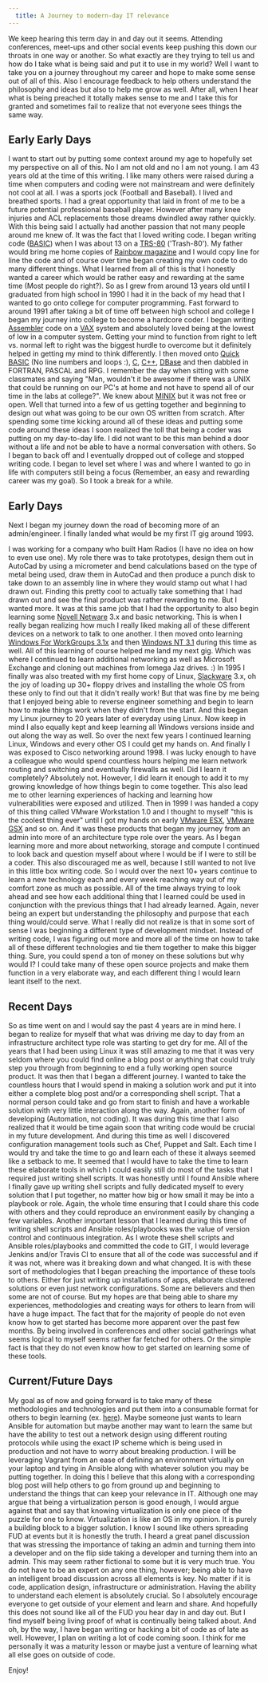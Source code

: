 ```yaml
---
  title: A Journey to modern-day IT relevance
---
```


We keep hearing this term day in and day out it seems. Attending
conferences, meet-ups and other social events keep pushing this down our
throats in one way or another. So what exactly are they trying to tell
us and how do I take what is being said and put it to use in my world?
Well I want to take you on a journey throughout my career and hope to
make some sense out of all of this. Also I encourage feedback to help
others understand the philosophy and ideas but also to help me grow as
well. After all, when I hear what is being preached it totally makes
sense to me and I take this for granted and sometimes fail to realize
that not everyone sees things the same way.

## Early Early Days

I want to start out by putting some context around my age to hopefully
set my perspective on all of this. No I am not old and no I am not
young. I am 43 years old at the time of this writing. I like many others
were raised during a time when computers and coding were not mainstream
and were definitely not cool at all. I was a sports jock (Football and
Baseball). I lived and breathed sports. I had a great opportunity that
laid in front of me to be a future potential professional baseball
player. However after many knee injuries and ACL replacements those
dreams dwindled away rather quickly. With this being said I actually had
another passion that not many people around me knew of. It was the fact
that I loved writing code. I began writing code
([BASIC](https://en.wikibooks.org/wiki/BASIC_Programming)) when I was
about 13 on a [TRS-80](https://en.wikipedia.org/wiki/TRS-80)
('Trash-80'). My father would bring me home copies of [Rainbow magazine](https://en.wikipedia.org/wiki/The_Rainbow_(magazine)) and I
would copy line for line the code and of course over time began creating
my own code to do many different things. What I learned from all of this
is that I honestly wanted a career which would be rather easy and
rewarding at the same time (Most people do right?). So as I grew from
around 13 years old until I graduated from high school in 1990 I had it
in the back of my head that I wanted to go onto college for computer
programming. Fast forward to around 1991 after taking a bit of time off
between high school and college I began my journey into college to
become a hardcore coder. I began writing
[Assembler](https://en.wikipedia.org/wiki/Assembly_language) code on a
[VAX](https://en.wikipedia.org/wiki/VAX) system and absolutely loved
being at the lowest of low in a computer system. Getting your mind to
function from right to left vs. normal left to right was the biggest
hurdle to overcome but it definitely helped in getting my mind to think
differently. I then moved onto [Quick BASIC](https://en.wikipedia.org/wiki/QuickBASIC)
(No line numbers and loops :), [C](https://en.wikipedia.org/wiki/C_(programming_language)),
[C++](https://en.wikibooks.org/wiki/C%2B%2B_Programming),
[DBase](https://en.wikipedia.org/wiki/DBase) and then dabbled in
FORTRAN, PASCAL and RPG. I remember the day when sitting with some
classmates and saying "Man, wouldn't it be awesome if there was a UNIX
that could be running on our PC's at home and not have to spend all of
our time in the labs at college?". We knew about
[MINIX](https://en.wikipedia.org/wiki/MINIX) but it was not free or
open. Well that turned into a few of us getting together and beginning
to design out what was going to be our own OS written from scratch.
After spending some time kicking around all of these ideas and putting
some code around these ideas I soon realized the toll that being a coder
was putting on my day-to-day life. I did not want to be this man behind
a door without a life and not be able to have a normal conversation with
others. So I began to back off and I eventually dropped out of college
and stopped writing code. I began to level set where I was and where I
wanted to go in life with computers still being a focus (Remember, an
easy and rewarding career was my goal). So I took a break for a while.

## Early Days

Next I began my journey down the road of becoming more of an
admin/engineer. I finally landed what would be my first IT gig around 1993.

I was working for a company who built Ham Radios (I have no idea
on how to even use one). My role there was to take prototypes, design
them out in AutoCad by using a micrometer and bend calculations based on
the type of metal being used, draw them in AutoCad and then produce a
punch disk to take down to an assembly line in where they would stamp
out what I had drawn out. Finding this pretty cool to actually take
something that I had drawn out and see the final product was rather
rewarding to me. But I wanted more. It was at this same job that I had
the opportunity to also begin learning some [Novell Netware](https://en.wikipedia.org/wiki/NetWare) 3.x and basic networking. This is when I really began realizing how much I really
liked making all of these different devices on a network to talk to one
another. I then moved onto learning [Windows For WorkGroups 3.1x](https://en.wikipedia.org/wiki/Windows_3.1x) and then [Windows NT 3.1](https://en.wikipedia.org/wiki/Windows_NT_3.1) during this time as
well. All of this learning of course helped me land my next gig. Which
was where I continued to learn additional networking as well as
Microsoft Exchange and cloning out machines from Iomega Jaz drives. :)
In 1995 I finally was also treated with my first home copy of Linux,
[Slackware](https://en.wikipedia.org/wiki/Slackware) 3.x, oh the joy of
loading up 30+ floppy drives and installing the whole OS from these only
to find out that it didn't really work! But that was fine by me being
that I enjoyed being able to reverse engineer something and begin to
learn how to make things work when they didn't from the start. And this
began my Linux journey to 20 years later of everyday using Linux. Now
keep in mind I also equally kept and keep learning all Windows versions
inside and out along the way as well. So over the next few years I
continued learning Linux, Windows and every other OS I could get my
hands on. And finally I was exposed to Cisco networking around 1998. I
was lucky enough to have a colleague who would spend countless hours
helping me learn network routing and switching and eventually firewalls
as well. Did I learn it completely? Absolutely not. However, I did learn
it enough to add it to my growing knowledge of how things begin to come
together. This also lead me to other learning experiences of hacking and
learning how vulnerabilities were exposed and utilized. Then in 1999 I
was handed a copy of this thing called VMware Workstation 1.0 and I
thought to myself "this is the coolest thing ever" until I got my
hands on early [VMware ESX](https://en.wikipedia.org/wiki/VMware_ESX),
[VMware GSX](https://en.wikipedia.org/wiki/VMware_Server) and so on. And
it was these products that began my journey from an admin into more of
an architecture type role over the years. As I began learning more and
more about networking, storage and compute I continued to look back and
question myself about where I would be if I were to still be a coder.
This also discouraged me as well, because I still wanted to not live in
this little box writing code. So I would over the next 10+ years
continue to learn a new technology each and every week reaching way out
of my comfort zone as much as possible. All of the time always trying to
look ahead and see how each additional thing that I learned could be
used in conjunction with the previous things that I had already learned.
Again, never being an expert but understanding the philosophy and
purpose that each thing would/could serve. What I really did not realize
is that in some sort of sense I was beginning a different type of
development mindset. Instead of writing code, I was figuring out more
and more all of the time on how to take all of these different
technologies and tie them together to make this bigger thing. Sure, you
could spend a ton of money on these solutions but why would I? I could
take many of these open source projects and make them function in a very
elaborate way, and each different thing I would learn leant itself to
the next.

## Recent Days

So as time went on and I would say the past 4 years are in mind here. I
began to realize for myself that what was driving me day to day from an
infrastructure architect type role was starting to get dry for me. All
of the years that I had been using Linux it was still amazing to me that
it was very seldom where you could find online a blog post or anything
that could truly step you through from beginning to end a fully working
open source product. It was then that I began a different journey. I
wanted to take the countless hours that I would spend in making a
solution work and put it into either a complete blog post and/or a
corresponding shell script. That a normal person could take and go from
start to finish and have a workable solution with very little
interaction along the way. Again, another form of developing
(Automation, not coding). It was during this time that I also realized
that it would be time again soon that writing code would be crucial in
my future development. And during this time as well I discovered
configuration management tools such as Chef, Puppet and Salt. Each time
I would try and take the time to go and learn each of these it always
seemed like a setback to me. It seemed that I would have to take the
time to learn these elaborate tools in which I could easily still do
most of the tasks that I required just writing shell scripts. It was
honestly until I found Ansible where I finally gave up writing shell
scripts and fully dedicated myself to every solution that I put
together, no matter how big or how small it may be into a playbook or
role. Again, the whole time ensuring that I could share this code with
others and they could reproduce an environment easily by changing a few
variables. Another important lesson that I learned during this time of
writing shell scripts and Ansible roles/playbooks was the value of
version control and continuous integration. As I wrote these shell
scripts and Ansible roles/playbooks and committed the code to GIT, I
would leverage Jenkins and/or Travis CI to ensure that all of the code
was successful and if it was not, where was it breaking down and what
changed. It is with these sort of methodologies that I began preaching
the importance of these tools to others. Either for just writing up
installations of apps, elaborate clustered solutions or even just
network configurations. Some are believers and then some are not of
course. But my hopes are that being able to share my experiences,
methodologies and creating ways for others to learn from will have a
huge impact. The fact that for the majority of people do not even know
how to get started has become more apparent over the past few months. By
being involved in conferences and other social gatherings what seems
logical to myself seems rather far fetched for others. Or the simple
fact is that they do not even know how to get started on learning some
of these tools.

## Current/Future Days

My goal as of now and going forward is to take many of these
methodologies and technologies and put them into a consumable format for
others to begin learning (ex.
[here](https://everythingshouldbevirtual.com/learning-vagrant-and-ansible-provisioning)).
Maybe someone just wants to learn Ansible for automation but maybe
another may want to learn the same but have the ability to test out a
network design using different routing protocols while using the exact
IP scheme which is being used in production and not have to worry about
breaking production. I will be leveraging Vagrant from an ease of
defining an environment virtually on your laptop and tying in Ansible
along with whatever solution you may be putting together. In doing this
I believe that this along with a corresponding blog post will help
others to go from ground up and beginning to understand the things that
can keep your relevance in IT. Although one may argue that being a
virtualization person is good enough, I would argue against that and say
that knowing virtualization is only one piece of the puzzle for one to
know. Virtualization is like an OS in my opinion. It is purely a
building block to a bigger solution. I know I sound like others
spreading FUD at events but it is honestly the truth. I heard a great
panel discussion that was stressing the importance of taking an admin
and turning them into a developer and on the flip side taking a
developer and turning them into an admin. This may seem rather fictional
to some but it is very much true. You do not have to be an expert on any
one thing, however; being able to have an intelligent broad discussion
across all elements is key. No matter if it is code, application design,
infrastructure or administration. Having the ability to understand each
element is absolutely crucial. So I absolutely encourage everyone to get
outside of your element and learn and share. And hopefully this does not
sound like all of the FUD you hear day in and day out. But I find myself
being living proof of what is continually being talked about. And oh, by
the way, I have began writing or hacking a bit of code as of late as
well. However, I plan on writing a lot of code coming soon. I think for
me personally it was a maturity lesson or maybe just a venture of
learning what all else goes on outside of code.

Enjoy!
